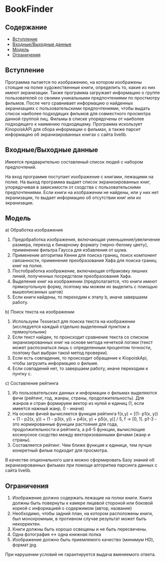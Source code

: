 # BookFinder

## Содержание

- [Вступление](#introduction)
- [Входные/Выходные данные](#in/out_data)
- [Модель](#model)
- [Ограничения](#restrictions)

## Вступление
Программа пытается по изображению, на котором изображены стоящие на полке художественные книги, определить то, какие из них имеют экранизации. Также программа загружает информацию о группе пользователей со своими уникальными предпочтениями по простмотру фильмов. После чего сравнивает информацию о найденных экранизациях с пользовательскими предпочтениями, чтобы выдать список наиболее подходящих фильмов для совместного просмотра данной группой лиц. Фильмы в списке упорядочены от наиболее подходящего к наимению подходящему. Программа искользует KinopoiskAPi для сбора информации о фильмах, а также парсит информацию об экранизированных книгах с сайта livelib.

## Входные/Выходные данные
Имеется предварительно составленый список людей с набором предпочтений.

На вход программе поступает изображение с книгами, лежащими на полке. 
На выход программа выдает список экранизированных книг, упорядочивая в зависимости от сходства с пользовательскими предпочтениями. Если книги на изображении не найдены, или у них нет экранизации, то выдает информацию об отсутствии книг или их экранизации.
## Модель

a) Обработка изображения
1. Предобработка изображения, включающая уменьшение/увеличение размера, переход к бинарному формату (черно-белому цвету), применение фильтра Гаусса для избавления от шума.
2. Применение алгоритма Кенни для поиска границ, поиск компонент связанности, применение преобразования Хафа для поиска границ книг на полке.
3. Постобработка изображение, включающая отбраковку лишних линий, полученных посредством преобразования Хафа.
4. Выделение книг на изображении (предполагается, что книги имеют прямоугольную форму, поэтому мы можем их выделить с поиощью вышеописанных шагов)
5. Если книги найдены, то переходим к этапу b, иначе завершаем работу.

b) Поиск текста на изображении
1. Используем Tesseract для поиска текста на изображении (исследуется каждый отдельно выделенный пунктом a прямоугольник)
2. Если текст найден, то происходит сравнение текста со списком экранизированных книг на основе метода нечеткой логики (текст может распознаться лишь с определенным процентом точности, поэтому был выбран такой метод проверки).
3. Если есть совпадение, то происходит обращение к KiopoiskApi, чтобы загрузить информацию о фильме.
4. Если совпадений нет, то завершаем работу, иначе переходим к пунтку c.

с) Составление рейтинга
1. Из пользовательских данных и информации о фильмах выделяются фичи (рейтинг, год, жанры, страны, продолжительность). Для жанров и стран формируем вектор из нулей и единиц (1, если имеется нажный жанр, 0 - иначе)
2. На основе фичей вычисляется функция рейтинга f(x,y) = [(1- p1(x, y)) + (1 - p2(x, y)) + (1 - p3(x, y)) + p4(x, y) + p5(x, y)] / 5, f -> [0, 1]. p1-3 - это нормированные функции растояния для года, продолжительности и рейтинга, а p4-5 функции, вычислющие косинусное сходство между векторизованными фичами (жанр и страны).
3. Составляется рейтинг. Чем ближе функция к единице, тем лучше конкретный фильм подходит для просмотра.

В качестве опционального шага можно сформировать Базу знаний об экранизированных фильмах при помощи алгоритма парсинга данных с сайта livelib.

## Ограничения
1. Изображение должно содержать лежащие на полки книги. Книги должны быть повернуты к камере лицевой стороной или боковой коркой с инфориацией о содержимом (автор, название)
2. Необходимо, чтобы задний план, на котором расположены книги, был монохромным, в противном случае результат может быть некорректен.
3. Книги должны быть хорошо освещены и не быть пересвечены.
4. Одна фотография <-> одна книжная полка
5. Изображение должно быть приемлемого качество (минимум HD), формат jpg.

При нарушении условий не гарантируется выдача вменяемого ответа.
